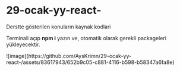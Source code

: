 # 29-ocak-yy-react-
Derstte gösterilen konuların kaynak kodlari

<p>Terminali açıp <b>npm i</b> yazın ve, otomatik olarak gerekli packageleri yükleyecektir. </p>
![image](https://github.com/AysKrimn/29-ocak-yy-react-/assets/83617943/652b9c05-c881-4116-b598-b58347a6fa8e)

